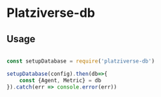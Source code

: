 # Platziverse-db

## Usage

```js

const setupDatabase = require('platziverse-db')

setupDatabase(config).then(db=>{
    const {Agent, Metric} = db
}).catch(err => console.error(err))